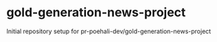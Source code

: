 # gold-generation-news-project

Initial repository setup for pr-poehali-dev/gold-generation-news-project
